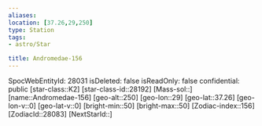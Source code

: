 ```yaml
---
aliases: 
location: [37.26,29,250]
type: Station
tags:
- astro/Star

title: Andromedae-156
---
```

SpocWebEntityId: 28031
isDeleted: false
isReadOnly: false
confidential: public
[star-class::K2]
[star-class-id::28192]
[Mass-sol::]
[name::Andromedae-156]
[geo-alt::250]
[geo-lon::29]
[geo-lat::37.26]
[geo-lon-v::0]
[geo-lat-v::0]
[bright-min::50]
[bright-max::50]
[Zodiac-index::156]
[ZodiacId::28083]
[NextStarId::]



